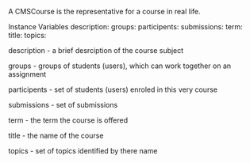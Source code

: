 A CMSCourse is the representative for a course in real life.

Instance Variables
	description:		<CMSMultilineString> 
	groups:		<Object> 
	participents:		<Object> 
	submissions:		<OrderedCollection> 
	term:		<CMSSemester> 
	title:		<CMSSingleLineString> 
	topics:		<Dictionary> 

description
	- a brief desrciption of the course subject

groups
	- groups of students (users), which can work together on an assignment

participents
	- set of students (users) enroled in this very course

submissions
	- set of submissions

term
	- the term the course is offered

title
	- the name of the course

topics
	- set of topics identified by there name
